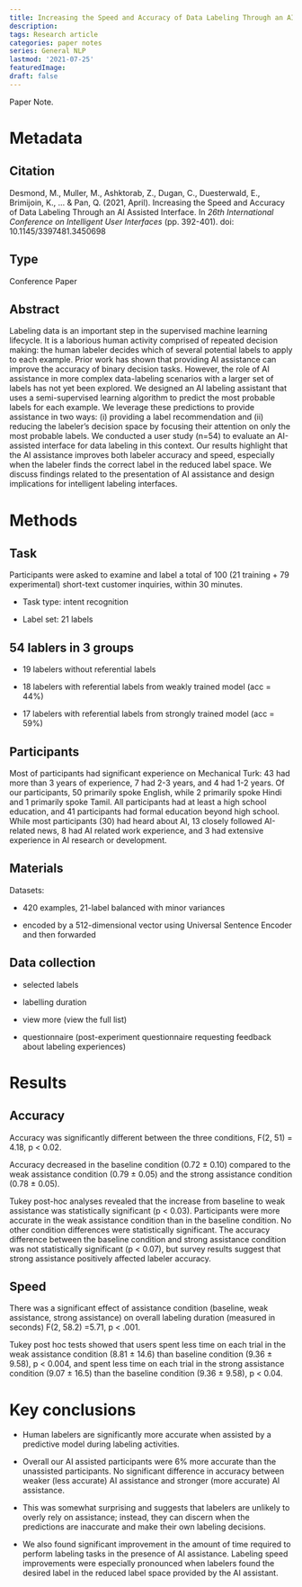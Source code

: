 ```yaml
---
title: Increasing the Speed and Accuracy of Data Labeling Through an AI Assisted Interface
description:
tags: Research article
categories: paper notes
series: General NLP
lastmod: '2021-07-25'
featuredImage:
draft: false
---
```


Paper Note.

<!--more-->

# Metadata
## Citation
Desmond, M., Muller, M., Ashktorab, Z., Dugan, C., Duesterwald, E., Brimijoin, K., ... \& Pan, Q. (2021, April). Increasing the Speed and Accuracy of Data Labeling Through an AI Assisted Interface. In *26th International Conference on Intelligent User Interfaces* (pp. 392-401). doi: 10.1145/3397481.3450698
## Type
Conference Paper
## Abstract
Labeling data is an important step in the supervised machine learning lifecycle. It is a laborious human activity comprised of repeated decision making: the human labeler decides which of several potential labels to apply to each example. Prior work has shown that providing AI assistance can improve the accuracy of binary decision tasks. However, the role of AI assistance in more complex data-labeling scenarios with a larger set of labels has not yet been explored. We designed an AI labeling assistant that uses a semi-supervised learning algorithm to predict the most probable labels for each example. We leverage these predictions to provide assistance in two ways: (i) providing a label recommendation and (ii) reducing the labeler’s decision space by focusing their attention on only the most probable labels. We conducted a user study (n=54) to evaluate an AI-assisted interface for data labeling in this context. Our results highlight that the AI assistance improves both labeler accuracy and speed, especially when the labeler finds the correct label in the reduced label space. We discuss findings related to the presentation of AI assistance and design implications for intelligent labeling interfaces.

# Methods
## Task
Participants were asked to examine and label a total of 100 (21 training + 79 experimental) short-text customer inquiries, within 30 minutes.

- Task type: intent recognition

- Label set: 21 labels

## 54 lablers in 3 groups

- 19 labelers without referential labels 

- 18 labelers with referential labels from weakly trained model (acc = 44\%)

- 17 labelers with referential labels from strongly trained model (acc = 59\%)

## Participants
Most of participants had significant experience on Mechanical Turk: 43 had more than 3 years of experience, 7 had 2-3 years, and 4 had 1-2 years. Of our participants, 50 primarily spoke English, while 2 primarily spoke Hindi and 1 primarily spoke Tamil. All participants had at least a high school education, and 41 participants had formal education beyond high school. While most participants (30) had heard about AI, 13 closely followed AI-related news, 8 had AI related work experience, and 3 had extensive experience in AI research or development.

## Materials
Datasets:

- 420 examples, 21-label balanced with minor variances

- encoded by a 512-dimensional vector using Universal Sentence Encoder and then forwarded 

## Data collection

- selected labels

- labelling duration

- view more (view the full list)

- questionnaire (post-experiment questionnaire requesting feedback about labeling experiences)

# Results
## Accuracy

Accuracy was significantly different between the three conditions, F(2, 51) = 4.18, p < 0.02. 

Accuracy decreased in the baseline condition (0.72 ± 0.10) compared to the weak assistance condition (0.79 ± 0.05) and the strong assistance condition (0.78 ± 0.05). 

Tukey post-hoc analyses revealed that the increase from baseline to weak assistance was statistically significant (p < 0.03). Participants were more accurate in the weak assistance condition than in the baseline condition. No other condition differences were statistically significant. The accuracy difference between the baseline condition and strong assistance condition was not statistically significant (p < 0.07), but survey results suggest that strong assistance positively affected labeler accuracy. 

## Speed

There was a significant effect of assistance condition (baseline, weak assistance, strong assistance) on overall labeling duration (measured in seconds) F(2, 58.2) =5.71, p < .001. 

Tukey post hoc tests showed that users spent less time on each trial in the weak assistance condition (8.81 ± 14.6) than baseline condition (9.36 ± 9.58), p < 0.004, and spent less time on each trial in the strong assistance condition (9.07 ± 16.5) than the baseline condition (9.36 ± 9.58), p < 0.04.

# Key conclusions
- Human labelers are significantly more accurate when assisted by a predictive model during labeling activities. 

- Overall our AI assisted participants were 6\% more accurate than the unassisted participants. No significant difference in accuracy between weaker (less accurate) AI assistance and stronger (more accurate)
AI assistance. 

- This was somewhat surprising and suggests that labelers are unlikely to overly rely on assistance; instead, they can discern when the predictions are inaccurate and make their own labeling decisions. 

- We also found significant improvement in the amount of time required to perform labeling tasks in the presence of AI assistance. Labeling speed
improvements were especially pronounced when labelers found the desired label in the reduced label space provided by the AI assistant. 
